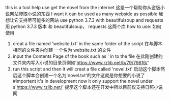 this is a tool help use get the novel from the internet
这是一个帮助你从盗版小说网站爬取小说的东西
I want it can be used as many webside as possible
我想让它支持尽可能多的网站
use python 3.7.3 with beautifulsoup and requests
用 python 3.7.3 版本  和 beautifulsoup， requests 这两个库
how to use:
如何使用
1. creat a file named 'website.txt' in the same folder of the script
  在与脚本相同的文件夹内创建 一个名为 website.txt 的文件
2. input the Contents Page of the book such as ' in to the file
  在此刚创建的文件夹内写入小说的目录页例如'https://www.rzlib.net/b/79/79816/'
3. run this script and then it will creat a file called 'novel.txt'
  启动这个脚本然后这个脚本会创建一个名为'novel.txt'的文件这就是你想要的小说了
#importent it's in development now it only support the novel under s'https://www.rzlib.net/'
 提示这个脚本还在开发中所以目前仅支持日照小说网
